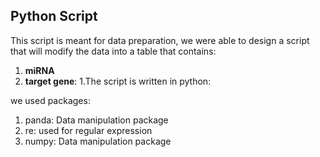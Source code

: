 ## Python Script
This script is meant for data preparation,
we were able to design a script that will modify the data into a table that contains:
1. **miRNA** 
2. **target gene**:
1.The script is written in python:

we used  packages:
1. panda: Data manipulation package 
2. re: used for regular expression
3. numpy: Data manipulation package 

